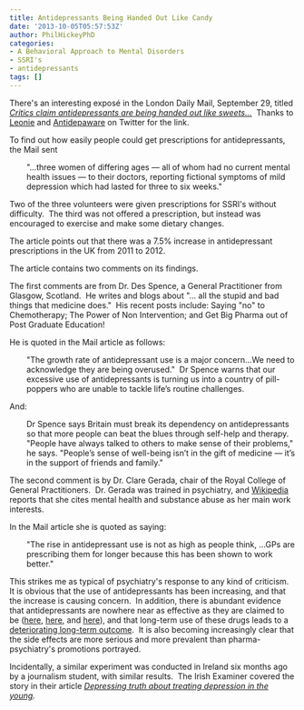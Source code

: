 ```yaml
---
title: Antidepressants Being Handed Out Like Candy
date: '2013-10-05T05:57:53Z'
author: PhilHickeyPhD
categories:
- A Behavioral Approach to Mental Disorders
- SSRI's
- antidepressants
tags: []
---
```


There's an interesting exposé in the London Daily Mail, September 29, titled <a href="http://www.dailymail.co.uk/femail/article-2437657/Happy-pills-Critics-claim-antidepressants-handed-like-sweets-Now-shocking-experiment-uncovers--The-proof-doctors-doling-happy-pills-asks.html"><i>Critics claim antidepressants are being handed out like sweets…</i></a>  Thanks to <a href="https://twitter.com/leoniefen">Leonie</a> and <a href="https://twitter.com/AntiDepAware">Antidepaware</a> on Twitter for the link.

To find out how easily people could get prescriptions for antidepressants, the Mail sent
<p style="padding-left: 30px;">"…three women of differing ages — all of whom had no current mental health issues — to their doctors, reporting fictional symptoms of mild depression which had lasted for three to six weeks."</p>
Two of the three volunteers were given prescriptions for SSRI's without difficulty.  The third was not offered a prescription, but instead was encouraged to exercise and make some dietary changes.

The article points out that there was a 7.5% increase in antidepressant prescriptions in the UK from 2011 to 2012.

The article contains two comments on its findings.

The first comments are from Dr. Des Spence, a General Practitioner from Glasgow, Scotland.  He writes and blogs about "… all the stupid and bad things that medicine does."  His recent posts include: Saying "no" to Chemotherapy; The Power of Non Intervention; and Get Big Pharma out of Post Graduate Education!

He is quoted in the Mail article as follows:
<p style="padding-left: 30px;">"The growth rate of antidepressant use is a major concern…We need to acknowledge they are being overused."  Dr Spence warns that our excessive use of antidepressants is turning us into a country of pill-poppers who are unable to tackle life’s routine challenges.</p>
And:
<p style="padding-left: 30px;">Dr Spence says Britain must break its dependency on antidepressants so that more people can beat the blues through self-help and therapy.  "People have always talked to others to make sense of their problems," he says. "People’s sense of well-being isn’t in the gift of medicine — it’s in the support of friends and family."</p>
The second comment is by Dr. Clare Gerada, chair of the Royal College of General Practitioners.  Dr. Gerada was trained in psychiatry, and <a href="http://en.wikipedia.org/wiki/Clare_Gerada">Wikipedia</a> reports that she cites mental health and substance abuse as her main work interests.

In the Mail article she is quoted as saying:
<p style="padding-left: 30px;">"The rise in antidepressant use is not as high as people think, …GPs are prescribing them for longer because this has been shown to work better."</p>
This strikes me as typical of psychiatry's response to any kind of criticism.  It is obvious that the use of antidepressants has been increasing, and that the increase is causing concern.  In addition, there is abundant evidence that antidepressants are nowhere near as effective as they are claimed to be (<a href="http://www.ncbi.nlm.nih.gov/pubmed/18303940">here</a>, <a href="http://bjp.rcpsych.org/content/178/3/192.full">here</a>, and <a href="http://psycnet.apa.org/index.cfm?fa=buy.optionToBuy&amp;uid=1999-11094-001">here</a>), and that long-term use of these drugs leads to a <a href="http://www.toxicpsychiatry.com/storage/antidep%20El-Mallakh-tardivedysphoriadarticle1.pdf">deteriorating long-term outcome</a>.  It is also becoming increasingly clear that the side effects are more serious and more prevalent than pharma-psychiatry's promotions portrayed.

Incidentally, a similar experiment was conducted in Ireland six months ago by a journalism student, with similar results.  The Irish Examiner covered the story in their article <i><a href="http://www.irishexaminer.com/ireland/depressing-truth-about-treating-depression-in-the-young-227126.html">Depressing truth about treating depression in the young</a>.</i>